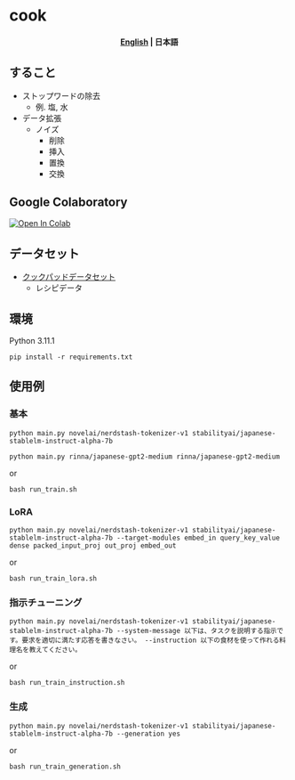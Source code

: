 # cook

<h4 align="center">
    <p>
        <a href='https://github.com/Natu-ja/cook/'>English</a> | 
        <b>日本語</b>
    </p>
</h4>

## すること
- ストップワードの除去
    - 例. 塩, 水
- データ拡張
    - ノイズ
        - 削除
        - 挿入
        - 置換
        - 交換

## Google Colaboratory
[![Open In Colab](https://colab.research.google.com/assets/colab-badge.svg)](https://colab.research.google.com/drive/1ad8CKAOHuK5dnqvufVwrDTmIGH7SDTEw?usp=sharing)

## データセット
- [クックパッドデータセット](https://www.nii.ac.jp/dsc/idr/cookpad/cookpad.html)
    - レシピデータ

## 環境
Python 3.11.1
```
pip install -r requirements.txt
```

## 使用例
### 基本
```
python main.py novelai/nerdstash-tokenizer-v1 stabilityai/japanese-stablelm-instruct-alpha-7b
```
```
python main.py rinna/japanese-gpt2-medium rinna/japanese-gpt2-medium
```
or 
```
bash run_train.sh
```

### LoRA
```
python main.py novelai/nerdstash-tokenizer-v1 stabilityai/japanese-stablelm-instruct-alpha-7b --target-modules embed_in query_key_value dense packed_input_proj out_proj embed_out
```
or 
```
bash run_train_lora.sh
```

### 指示チューニング
```
python main.py novelai/nerdstash-tokenizer-v1 stabilityai/japanese-stablelm-instruct-alpha-7b --system-message 以下は、タスクを説明する指示です。要求を適切に満たす応答を書きなさい。 --instruction 以下の食材を使って作れる料理名を教えてください。
```
or 
```
bash run_train_instruction.sh
```

### 生成
```
python main.py novelai/nerdstash-tokenizer-v1 stabilityai/japanese-stablelm-instruct-alpha-7b --generation yes
```
or 
```
bash run_train_generation.sh
```